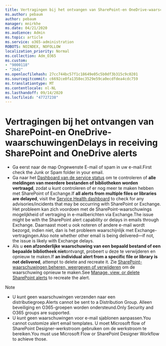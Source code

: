```yaml
---
title: Vertragingen bij het ontvangen van SharePoint-en OneDrive-waarschuwingen
ms.author: pebaum
author: pebaum
manager: mnirkhe
ms.date: 04/21/2020
ms.audience: Admin
ms.topic: article
ms.service: o365-administration
ROBOTS: NOINDEX, NOFOLLOW
localization_priority: Normal
ms.collection: Adm_O365
ms.custom:
- "9000118"
- "2642"
ms.openlocfilehash: 27cc744bc57f1c18649e05c5b0df3b315c9c0201
ms.sourcegitcommit: c6692ce0fa1358ec3529e59ca0ecdfdea4cdc759
ms.translationtype: MT
ms.contentlocale: nl-NL
ms.lasthandoff: 09/14/2020
ms.locfileid: "47727238"
---
```

# <a name="delays-in-receiving-sharepoint-and-onedrive-alerts"></a><span data-ttu-id="17f1e-102">Vertragingen bij het ontvangen van SharePoint-en OneDrive-waarschuwingen</span><span class="sxs-lookup"><span data-stu-id="17f1e-102">Delays in receiving SharePoint and OneDrive alerts</span></span>

- <span data-ttu-id="17f1e-103">Ga eerst naar de map Ongewenste E-mail of spam in uw e-mail.</span><span class="sxs-lookup"><span data-stu-id="17f1e-103">First check the Junk or Spam folder in your email.</span></span>
- <span data-ttu-id="17f1e-104">Ga naar het [Dashboard van de service status](https://portal.office.com/adminportal/home?ref=/servicehealth) om te controleren of **alle meldingen van meerdere bestanden of bibliotheken worden vertraagd**, zodat u kunt controleren of er nog meer te maken hebben met SharePoint of Exchange.</span><span class="sxs-lookup"><span data-stu-id="17f1e-104">If **all alerts from multiple files or libraries are delayed**, visit the [Service Health dashboard](https://portal.office.com/adminportal/home?ref=/servicehealth) to check for any advisories/incidents that may be occurring with SharePoint or Exchange.</span></span> <span data-ttu-id="17f1e-105">Het probleem kan zich voordoen met de SharePoint-waarschuwings mogelijkheid of vertraging in e-mailberichten via Exchange.</span><span class="sxs-lookup"><span data-stu-id="17f1e-105">The issue might be with the SharePoint alert capability or delays in emails through Exchange.</span></span> <span data-ttu-id="17f1e-106">Daarnaast moet u ook noteren of andere e-mail wordt bezorgd, indien niet, dan is het probleem waarschijnlijk met Exchange-vertragingen.</span><span class="sxs-lookup"><span data-stu-id="17f1e-106">Also note whether other email is being delivered—if not, the issue is likely with Exchange delays.</span></span>
- <span data-ttu-id="17f1e-107">Als u **een afzonderlijke waarschuwing van een bepaald bestand of een bepaalde bibliotheek niet**ontvangt, probeert u deze te verwijderen en opnieuw te maken.</span><span class="sxs-lookup"><span data-stu-id="17f1e-107">If **an individual alert from a specific file or library is not delivered**, attempt to delete and recreate it.</span></span> <span data-ttu-id="17f1e-108">Zie [SharePoint-waarschuwingen beheren, weergeven of verwijderen](https://support.microsoft.com/office/99dfb19c-9a90-4a8c-aba1-aa8c8afb0de2) om de waarschuwing opnieuw te maken.</span><span class="sxs-lookup"><span data-stu-id="17f1e-108">See [Manage, view, or delete SharePoint alerts](https://support.microsoft.com/office/99dfb19c-9a90-4a8c-aba1-aa8c8afb0de2) to recreate the alert.</span></span>

> [!NOTE]
> - <span data-ttu-id="17f1e-109">U kunt geen waarschuwingen verzenden naar een distributiegroep.</span><span class="sxs-lookup"><span data-stu-id="17f1e-109">Alerts cannot be sent to a Distribution Group.</span></span> <span data-ttu-id="17f1e-110">Alleen beveiliging en O365-groepen worden ondersteund.</span><span class="sxs-lookup"><span data-stu-id="17f1e-110">Only Security and O365 groups are supported.</span></span>
> - <span data-ttu-id="17f1e-111">U kunt geen waarschuwingen voor e-mail sjablonen aanpassen.</span><span class="sxs-lookup"><span data-stu-id="17f1e-111">You cannot customize alert email templates.</span></span> <span data-ttu-id="17f1e-112">U moet Microsoft flow of SharePoint Designer-werkstroom gebruiken om de werkstroom te bereiken.</span><span class="sxs-lookup"><span data-stu-id="17f1e-112">You must use Microsoft Flow or SharePoint Designer Workflow to achieve those.</span></span>

